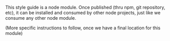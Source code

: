 This style guide is a node module. Once published (thru npm, git repository, etc), it can be installed and consumed by other node projects, just like we consume any other node module.

(More specific instructions to follow, once we have a final location for this module)
